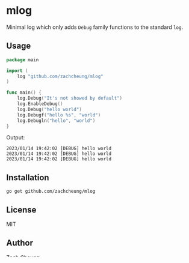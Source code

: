 # mlog

Minimal log which only adds `Debug` family functions to the standard `log`.

## Usage

```go
package main

import (
	log "github.com/zachcheung/mlog"
)

func main() {
	log.Debug("It's not showed by default")
	log.EnableDebug()
	log.Debug("hello world")
	log.Debugf("hello %s", "world")
	log.Debugln("hello", "world")
}
```

Output:

```
2023/01/14 19:42:02 [DEBUG] hello world
2023/01/14 19:42:02 [DEBUG] hello world
2023/01/14 19:42:02 [DEBUG] hello world
```

## Installation

```shell
go get github.com/zachcheung/mlog
```

## License

MIT

## Author

Zach Cheung
